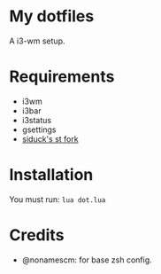 # My dotfiles
A i3-wm setup.

# Requirements
- i3wm
- i3bar
- i3status
- gsettings
- [siduck's st fork](https://github.com/siduck/st)

# Installation
You must run: `lua dot.lua`

# Credits
- @nonamescm: for base zsh config.

